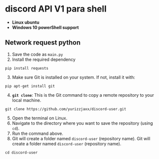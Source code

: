 # discord API V1 para shell 
- **Linux ubuntu**
- **Windows 10 powerShell support**

## Network request python
1. Save the code as `main.py`
2. Install the required dependency
```shh
pip install requests
```
3. Make sure Git is installed on your system. If not, install it with:
```shh
pip apt-get install git
```

4. **`git clone`**: This is the Git command to copy a remote repository to your local machine.
```shh
git clone https://github.com/yurizzjaxx/discord-user.git
```
5. Open the terminal on Linux.
6. Navigate to the directory where you want to save the repository (using `cd`).
7. Run the command above.
8. Git will create a folder named `discord-user` (repository name). Git will create a folder named `discord-user` (repository name).
```shh
cd discord-user
```
